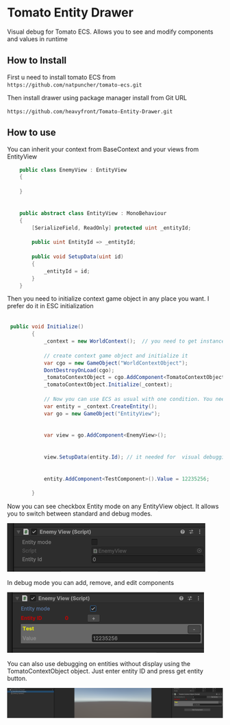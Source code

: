 # Tomato Entity Drawer

Visual debug for Tomato ECS. Allows you to see and modify components and values in runtime

## How to Install

First u need to install tomato ECS from
`https://github.com/natpuncher/tomato-ecs.git`

Then install drawer using package manager install from Git URL

`https://github.com/heavyfront/Tomato-Entity-Drawer.git`

## How to use

You can inherit your context from BaseContext and your views from EntityView

```csharp
    public class EnemyView : EntityView
    {

    }
    
    
    public abstract class EntityView : MonoBehaviour
    {
        [SerializeField, ReadOnly] protected uint _entityId;

        public uint EntityId => _entityId;

        public void SetupData(uint id)
        {
            _entityId = id;
        }
    }
```

Then you need to initialize context game object in any place you want. I prefer do it in ESC initialization

```csharp

 public void Initialize()
        {
            _context = new WorldContext();  // you need to get instance of context from anywhere u want
           
            // create context game object and initialize it
            var cgo = new GameObject("WorldContextObject");
            DontDestroyOnLoad(cgo);
            _tomatoContextObject = cgo.AddComponent<TomatoContextObject>();
            _tomatoContextObject.Initialize(_context);
            
            // Now you can use ECS as usual with one condition. You need to use SetupData every time you create any view.
            var entity = _context.CreateEntity();
            var go = new GameObject("EntityView");
            
            
            var view = go.AddComponent<EnemyView>();
            
            
            view.SetupData(entity.Id); // it needed for  visual debugging using view object
            
            
            entity.AddComponent<TestComponent>().Value = 12235256;

        }

```
Now you can see checkbox Entity mode on any EntityView object. It allows you to switch between standard and debug modes.

![img.png](img.png)

In debug mode you can add, remove, and edit components

![img_1.png](img_1.png)

You can also use debugging on entities without display using the TomatoContextObject object.
Just enter entity ID and press get entity button.

![img_2.png](img_2.png)
